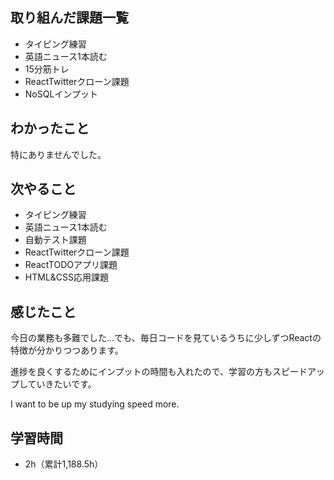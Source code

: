 ## 取り組んだ課題一覧
- タイピング練習
- 英語ニュース1本読む
- 15分筋トレ
- ReactTwitterクローン課題
- NoSQLインプット
## わかったこと
特にありませんでした。
## 次やること
- タイピング練習
- 英語ニュース1本読む
- 自動テスト課題
- ReactTwitterクローン課題
- ReactTODOアプリ課題
- HTML&CSS応用課題
## 感じたこと
今日の業務も多難でした…でも、毎日コードを見ているうちに少しずつReactの特徴が分かりつつあります。

進捗を良くするためにインプットの時間も入れたので、学習の方もスピードアップしていきたいです。

I want to be up my studying speed more.

## 学習時間
- 2h（累計1,188.5h）
